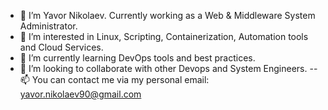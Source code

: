- 👋 I’m Yavor Nikolaev. Currently working as a Web & Middleware System Administrator.
- 👀 I’m interested in Linux, Scripting, Containerization, Automation tools and Cloud Services.
- 🌱 I’m currently learning DevOps tools and best practices.
- 💞️ I’m looking to collaborate with other Devops and System Engineers.
-- 📫 You can contact me via my personal email: yavor.nikolaev90@gmail.com

<!---
yavornikolaev/yavornikolaev is a ✨ special ✨ repository because its `README.md` (this file) appears on your GitHub profile.
You can click the Preview link to take a look at your changes.
--->
